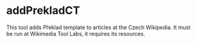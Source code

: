 # addPrekladCT

This tool adds Překlad template to articles at the Czech Wikipedia. It must be run at Wikimedia Tool Labs, it requires its resources. 
